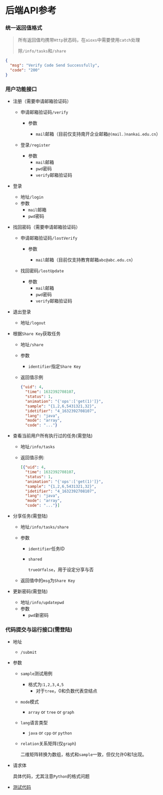 # 后端API参考

### 统一返回值格式

> 所有返回值均携带`Http`状态码，在`aioxs`中需要使用`catch`处理
>
> 除`/info/tasks`和`/share`

```json
{
  "msg": "Verify Code Send Successfully",
  "code": "200"
}
```

### 用户功能接口

* 注册（需要申请邮箱验证码）

  * 申请邮箱验证码`/verify` 

    * 参数

      * `mail`邮箱（目前仅支持南开企业邮箱`@(mail.)nankai.edu.cn`）
  * 登录`/register`

    * 参数
      * `mail`邮箱
      * `pwd`密码
      * `verify`邮箱验证码

* 登录

  * 地址`/login`
  * 参数
    * `mail`邮箱
    * `pwd`密码

* 找回密码（需要申请邮箱验证码）

  * 申请邮箱验证码`/lostVerify` 

    * 参数

      * `mail`邮箱（目前仅支持教育邮箱`abc@abc.edu.cn`）
  * 找回密码`/lostUpdate`

    * 参数
      * `mail`邮箱
      * `pwd`密码
      * `verify`邮箱验证码

* 退出登录

  * 地址`/logout`

* 根据`Share Key`获取任务

  * 地址`/share`

  * 参数

    * `identifier`指定`Share Key`

  * 返回值示例

    ```json
    {"uid": 4,
      "time": 1632392708107,
      "status": 1,
      "animation": "{'ops':['get(1)']}",
      "sample": "{1,2,6,5431321,32}",
      "idetifier": "4_1632392708107",
      "lang": "java",
      "mode": "array",
      "code": "..."}
    ```

* 查看当前用户所有执行过的任务(需登陆)

  * 地址`/info/tasks`
  * 返回值示例:

      ```json
      [{"uid": 4,
        "time": 1632392708107,
        "status": 1,
        "animation": "{'ops':['get(1)']}",
        "sample": "{1,2,6,5431321,32}",
        "idetifier": "4_1632392708107",
        "lang": "java",
        "mode": "array",
        "code": "..."}]
      ```

* 分享任务(需登陆)

  * 地址`/info/tasks/share`

  * 参数

    * `identifier`任务ID

    * `shared`

      `true`or`false`，用于设定分享与否

  * 返回值中的`msg`为`Share Key`

* 更新密码(需登陆)

  * 地址`/info/updatepwd`
  * 参数
    * `pwd`新密码

### 代码提交与运行接口(需登陆)

* 地址

  * `/submit`

* 参数

  * `sample`测试用例

    * 格式为:`1,2,3,4,5`
      * 对于`tree`，0和负数代表空结点

  * `mode`模式

    * `array` or `tree` or `graph`

  * `lang`语言类型

    * `java` or `cpp` or `python `

  * `relation`关系矩阵(仅`graph`)

    二维矩阵转换为数组，格式和`sample`一致，但仅允许0和1出现。

* 请求体

  具体代码，尤其注意`Python`的格式问题

* [测试代码](./TestCases.html)

